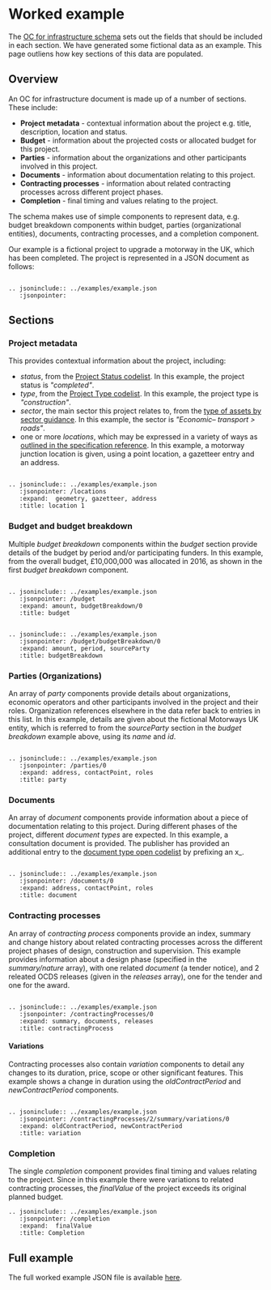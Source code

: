 # Worked example

The [OC for infrastructure schema](../../../../projects/schema) sets out the fields that should be included in each section. We have generated some fictional data as an example. This page outliens how key sections of this data are populated.

## Overview  

An OC for infrastructure document is made up of a number of sections. These include:
* **Project metadata** - contextual information about the project e.g. title, description, location and status.
* **Budget** - information about the projected costs or allocated budget for this project.
* **Parties** - information about the organizations and other participants involved in this project.
* **Documents** - information about documentation relating to this project.
* **Contracting processes** - information about related contracting processes across different project phases.
* **Completion** - final timing and values relating to the project.

The schema makes use of simple components to represent data, e.g. budget breakdown components within budget, parties (organizational entities), documents, contracting processes, and a completion component.

Our example is a fictional project to upgrade a motorway in the UK, which has been completed. The project is represented in a JSON document as follows:

```eval_rst

.. jsoninclude:: ../examples/example.json
   :jsonpointer:  
```   

## Sections

### Project metadata
This provides contextual information about the project, including:
* *status*, from the [Project Status codelist](../../../../projects/reference/#projectstatus). In this example, the project status is *"completed"*.
* *type*, from the [Project Type codelist](../../../../projects/reference/#projecttype). In this example, the project type is *"construction"*.
* *sector*, the main sector this project relates to, from the [type of assets by sector guidance](https://ppp-certification.com/ppp-certification-guide/4-where-ppps-are-used-%E2%80%93-infrastructure-sectors). In this example, the sector is *"Economic– transport > roads"*.
* one or more *locations*, which may be expressed in a variety of ways as [outlined in the specification reference](../../../../projects/reference/#locations). In this example, a motorway junction location is given, using a point location, a gazetteer entry and an address.
```eval_rst

.. jsoninclude:: ../examples/example.json
   :jsonpointer: /locations
   :expand:  geometry, gazetteer, address
   :title: location 1

```

### Budget and budget breakdown
Multiple *budget breakdown* components within the *budget* section provide details of the budget by period and/or participating funders. In this example, from the overall budget, £10,000,000 was allocated in 2016, as shown in the first *budget breakdown* component.
  ```eval_rst

  .. jsoninclude:: ../examples/example.json
     :jsonpointer: /budget
     :expand: amount, budgetBreakdown/0
     :title: budget

  ```

  ```eval_rst

  .. jsoninclude:: ../examples/example.json
     :jsonpointer: /budget/budgetBreakdown/0
     :expand: amount, period, sourceParty
     :title: budgetBreakdown

  ```
### Parties (Organizations)

An array of *party* components provide details about organizations, economic operators and other participants involved in the project and their roles. Organization references elsewhere in the data refer back to entries in this list. In this example, details are given about the fictional Motorways UK entity, which is referred to from the *sourceParty* section in the *budget breakdown* example above, using its *name* and *id*.

```eval_rst

.. jsoninclude:: ../examples/example.json
   :jsonpointer: /parties/0
   :expand: address, contactPoint, roles
   :title: party

```


### Documents

An array of *document* components provide information about a piece of documentation relating to this project. During different phases of the project, different *document types* are expected. In this example, a consultation document is provided. The publisher has provided an additional entry to the [document type open codelist](../../../../projects/reference/#documenttype) by prefixing an x_.

```eval_rst

.. jsoninclude:: ../examples/example.json
   :jsonpointer: /documents/0
   :expand: address, contactPoint, roles
   :title: document

```
### Contracting processes

An array of *contracting process* components provide an index, summary and change history about related contracting processes across the different project phases of design, construction and supervision. This example provides information about a design phase (specified in the *summary/nature* array), with one related *document* (a tender notice), and 2 releated OCDS releases (given in the *releases* array), one for the tender and one for the award.

```eval_rst

.. jsoninclude:: ../examples/example.json
   :jsonpointer: /contractingProcesses/0
   :expand: summary, documents, releases
   :title: contractingProcess

```

#### Variations

Contracting processes also contain *variation* components to detail any changes to its duration, price, scope or other significant features. This example shows a change in duration using the *oldContractPeriod* and *newContractPeriod* components.

```eval_rst

.. jsoninclude:: ../examples/example.json
   :jsonpointer: /contractingProcesses/2/summary/variations/0
   :expand: oldContractPeriod, newContractPeriod
   :title: variation

```

### Completion
The single *completion* component provides final timing and values relating to the project. Since in this example there were variations to related contracting processes, the *finalValue* of the project exceeds its original planned budget.

```eval_rst
.. jsoninclude:: ../examples/example.json
   :jsonpointer: /completion
   :expand:  finalValue
   :title: Completion

```

## Full example
The full worked example JSON file is available [here](../../../../_static/example.json).
